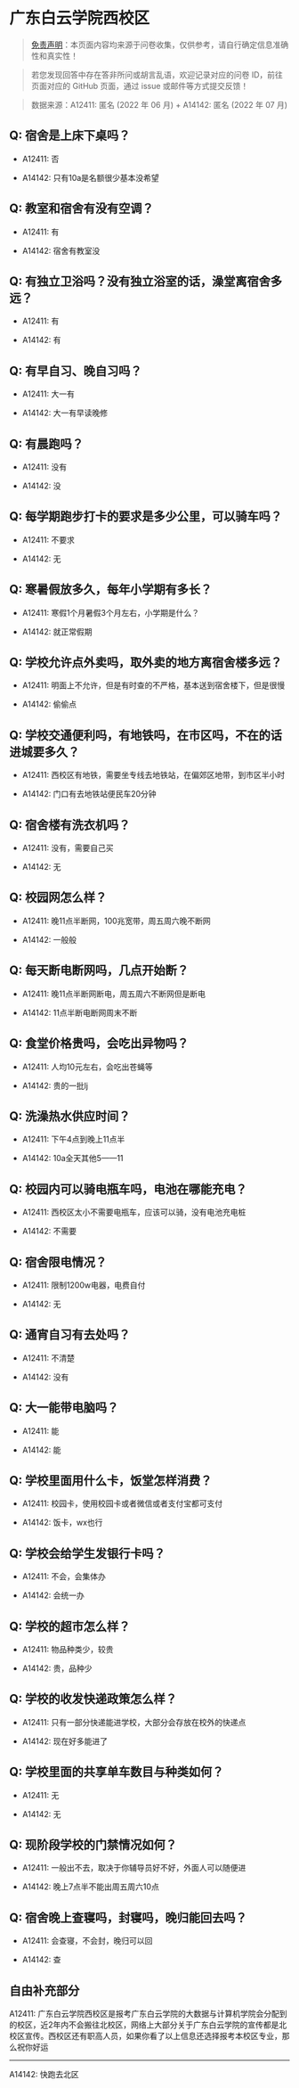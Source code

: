 # 广东白云学院西校区

> [免责声明](https://colleges.chat/#_3)：本页面内容均来源于问卷收集，仅供参考，请自行确定信息准确性和真实性！

> 若您发现回答中存在答非所问或胡言乱语，欢迎记录对应的问卷 ID，前往页面对应的 GitHub 页面，通过 issue 或邮件等方式提交反馈！

> 数据来源：A12411: 匿名 (2022 年 06 月) + A14142: 匿名 (2022 年 07 月)

## Q: 宿舍是上床下桌吗？

- A12411: 否

- A14142: 只有10a是名额很少基本没希望

## Q: 教室和宿舍有没有空调？

- A12411: 有

- A14142: 宿舍有教室没

## Q: 有独立卫浴吗？没有独立浴室的话，澡堂离宿舍多远？

- A12411: 有

- A14142: 有

## Q: 有早自习、晚自习吗？

- A12411: 大一有

- A14142: 大一有早读晚修

## Q: 有晨跑吗？

- A12411: 没有

- A14142: 没

## Q: 每学期跑步打卡的要求是多少公里，可以骑车吗？

- A12411: 不要求

- A14142: 无

## Q: 寒暑假放多久，每年小学期有多长？

- A12411: 寒假1个月暑假3个月左右，小学期是什么？

- A14142: 就正常假期

## Q: 学校允许点外卖吗，取外卖的地方离宿舍楼多远？

- A12411: 明面上不允许，但是有时查的不严格，基本送到宿舍楼下，但是很慢

- A14142: 偷偷点

## Q: 学校交通便利吗，有地铁吗，在市区吗，不在的话进城要多久？

- A12411: 西校区有地铁，需要坐专线去地铁站，在偏郊区地带，到市区半小时

- A14142: 门口有去地铁站便民车20分钟

## Q: 宿舍楼有洗衣机吗？

- A12411: 没有，需要自己买

- A14142: 无

## Q: 校园网怎么样？

- A12411: 晚11点半断网，100兆宽带，周五周六晚不断网

- A14142: 一般般

## Q: 每天断电断网吗，几点开始断？

- A12411: 晚11点半断网断电，周五周六不断网但是断电

- A14142: 11点半断电断网周末不断

## Q: 食堂价格贵吗，会吃出异物吗？

- A12411: 人均10元左右，会吃出苍蝇等

- A14142: 贵的一批lj

## Q: 洗澡热水供应时间？

- A12411: 下午4点到晚上11点半

- A14142: 10a全天其他5——11

## Q: 校园内可以骑电瓶车吗，电池在哪能充电？

- A12411: 西校区太小不需要电瓶车，应该可以骑，没有电池充电桩

- A14142: 不需要

## Q: 宿舍限电情况？

- A12411: 限制1200w电器，电费自付

- A14142: 无

## Q: 通宵自习有去处吗？

- A12411: 不清楚

- A14142: 没有

## Q: 大一能带电脑吗？

- A12411: 能

- A14142: 能

## Q: 学校里面用什么卡，饭堂怎样消费？

- A12411: 校园卡，使用校园卡或者微信或者支付宝都可支付

- A14142: 饭卡，wx也行

## Q: 学校会给学生发银行卡吗？

- A12411: 不会，会集体办

- A14142: 会统一办

## Q: 学校的超市怎么样？

- A12411: 物品种类少，较贵

- A14142: 贵，品种少

## Q: 学校的收发快递政策怎么样？

- A12411: 只有一部分快递能进学校，大部分会存放在校外的快递点

- A14142: 现在好多能进了

## Q: 学校里面的共享单车数目与种类如何？

- A12411: 无

- A14142: 无

## Q: 现阶段学校的门禁情况如何？

- A12411: 一般出不去，取决于你辅导员好不好，外面人可以随便进

- A14142: 晚上7点半不能出周五周六10点

## Q: 宿舍晚上查寝吗，封寝吗，晚归能回去吗？

- A12411: 会查寝，不会封，晚归可以回

- A14142: 查

## 自由补充部分

A12411: 广东白云学院西校区是报考广东白云学院的大数据与计算机学院会分配到的校区，近2年内不会搬往北校区，网络上大部分关于广东白云学院的宣传都是北校区宣传。西校区还有职高人员，如果你看了以上信息还选择报考本校区专业，那么祝你好运

***

A14142: 快跑去北区